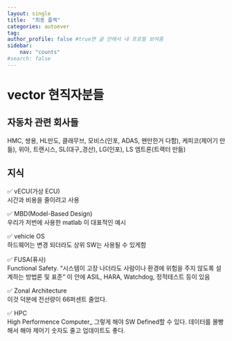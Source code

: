 ```yaml
---
layout: single
title:  "최종 플젝"
categories: autoever
tag: 
author_profile: false #true면 글 안에서 내 프로필 보여줌
sidebar:
    nav: "counts"
#search: false
---
```


# vector 현직자분들

## 자동차 관련 회사들

HMC, 쌍용, HL만도, 클래무브, 모비스(인포, ADAS, 왠만한거 다함), 케피코(제어기 만듦), 위아, 트랜시스, SL(대구_경산), LG(인포), LS 엠트론(트랙터 만듦)

## 지식

✅ vECU(가상 ECU)   
시간과 비용을 줄이려고 사용   
   
✅ MBD(Model-Based Design)   
우리가 저번에 사용한 matlab 이 대표적인 예시   
   
✅ vehicle OS   
하드웨어는 변경 되더라도 상위 SW는 사용될 수 있게함   
   
✅ FUSA(퓨사)   
Functional Safety. “시스템이 고장 나더라도 사람이나 환경에 위험을 주지 않도록 설계하는 방법론 및 표준” 이 안에 ASIL, HARA, Watchdog, 정적테스트 등이 있음   
   
✅ Zonal Architecture   
이것 덕분에 전선량이 66퍼센트 줄었다.   
   
✅ HPC   
High Performence Computer_ 그렇게 해야 SW Defined할 수 있다. 데이터를 몰빵해서 해야 제어기 숫자도 줄고 업데이트도 좋다.   

